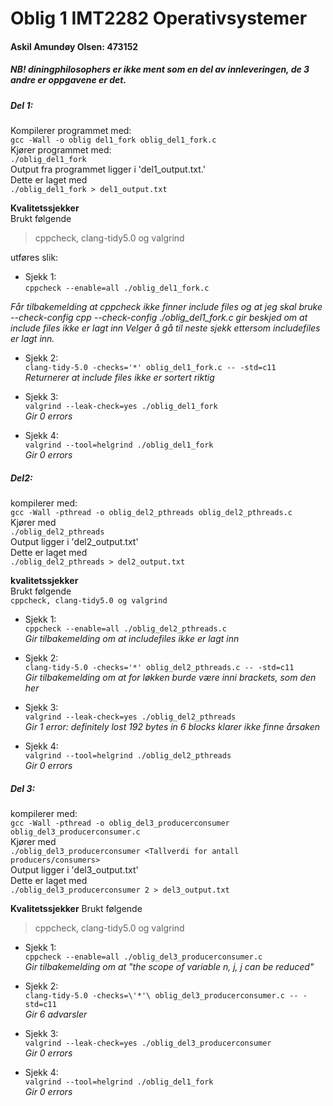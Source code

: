 # Oblig 1 IMT2282 Operativsystemer
#### Askil Amundøy Olsen: 473152

##### NB! diningphilosophers er ikke ment som en del av innleveringen, de 3 andre er oppgavene er det.
##### Del 1: <br>
Kompilerer programmet med: <br>
`gcc -Wall -o oblig del1_fork oblig_del1_fork.c`<br>
Kjører programmet med: <br>
`./oblig_del1_fork`<br>
Output fra programmet ligger i 'del1_output.txt.' <br>
Dette er laget med <br>
`./oblig_del1_fork > del1_output.txt`<br>

**Kvalitetssjekker** <br>
Brukt følgende
> cppcheck, clang-tidy5.0 og valgrind

utføres slik:<br>

- Sjekk 1:<br>
`cppcheck --enable=all ./oblig_del1_fork.c`<br>

*Får tilbakemelding at cppcheck ikke finner include files og at jeg skal bruke --check-config
cpp --check-config ./oblig_del1_fork.c gir beskjed om at include files ikke er lagt inn
Velger å gå til neste sjekk ettersom includefiles er lagt inn.*<br>

- Sjekk 2:<br>
`clang-tidy-5.0 -checks='*' oblig_del1_fork.c -- -std=c11`<br>
*Returnerer at include files ikke er sortert riktig*<br>

- Sjekk 3:<br>
`valgrind --leak-check=yes ./oblig_del1_fork`<br>
*Gir 0 errors*<br>

- Sjekk 4:<br>
`valgrind --tool=helgrind ./oblig_del1_fork`<br>
*Gir 0 errors*<br>


##### Del2:<br>
kompilerer med: <br>
`gcc -Wall -pthread -o oblig_del2_pthreads oblig_del2_pthreads.c`<br>
Kjører med <br>
`./oblig_del2_pthreads`<br>
Output ligger i 'del2_output.txt'<br>
Dette er laget med <br>
`./oblig_del2_pthreads > del2_output.txt` <br>

**kvalitetssjekker** <br>
Brukt følgende <br>
`cppcheck, clang-tidy5.0 og valgrind` <br>

- Sjekk 1: <br>
`cppcheck --enable=all ./oblig_del2_pthreads.c` <br>
*Gir tilbakemelding om at includefiles ikke er lagt inn* <br>

- Sjekk 2: <br>
`clang-tidy-5.0 -checks='*' oblig_del2_pthreads.c -- -std=c11`<br>
*Gir tilbakemelding om at for løkken burde være inni brackets, som den her*<br>

- Sjekk 3: <br>
`valgrind --leak-check=yes ./oblig_del2_pthreads` <br>
*Gir 1 error: definitely lost 192 bytes in 6 blocks
klarer ikke finne årsaken*<br>

- Sjekk 4:<br>
`valgrind --tool=helgrind ./oblig_del2_pthreads`<br>
*Gir 0 errors*<br>


##### Del 3: <br>
kompilerer med: <br>
`gcc -Wall -pthread -o oblig_del3_producerconsumer oblig_del3_producerconsumer.c` <br>
Kjører med <br>
`./oblig_del3_producerconsumer <Tallverdi for antall producers/consumers>` <br>
Output ligger i 'del3_output.txt'<br>
Dette er laget med <br>
`./oblig_del3_producerconsumer 2 > del3_output.txt`<br>

**Kvalitetssjekker**
Brukt følgende
> cppcheck, clang-tidy5.0 og valgrind

- Sjekk 1: <br>
`cppcheck --enable=all ./oblig_del3_producerconsumer.c` <br>
*Gir tilbakemelding om at "the scope of variable n, j, j can be reduced"* <br>  

- Sjekk 2: <br>
`clang-tidy-5.0 -checks=\'*'\ oblig_del3_producerconsumer.c -- -std=c11` <br>
*Gir 6 advarsler*<br>

- Sjekk 3: <br>
`valgrind --leak-check=yes ./oblig_del3_producerconsumer` <br>
*Gir 0 errors* <br>

- Sjekk 4: <br>
`valgrind --tool=helgrind ./oblig_del1_fork`<br>
*Gir 0 errors* <br>


